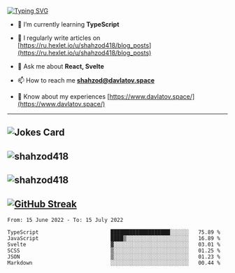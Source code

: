 [![Typing SVG](https://readme-typing-svg.herokuapp.com?font=Turret+Road&height=30&lines=HI!+I%60m+Frontend+Developer)](https://git.io/typing-svg)

- 🌱 I’m currently learning **TypeScript**

- 📝 I regularly write articles on [https://ru.hexlet.io/u/shahzod418/blog_posts](https://ru.hexlet.io/u/shahzod418/blog_posts)

- 💬 Ask me about **React, Svelte**

- 📫 How to reach me **shahzod@davlatov.space**

- 📄 Know about my experiences [https://www.davlatov.space/](https://www.davlatov.space/)

---
![Jokes Card](https://readme-jokes.vercel.app/api?theme=radical)
---
![shahzod418](https://github-readme-stats.vercel.app/api/top-langs?username=shahzod418&show_icons=true&theme=radical&locale=en&layout=compact)
---
![shahzod418](https://github-readme-stats.vercel.app/api?username=shahzod418&show_icons=true&theme=radical&locale=en&count_private=true)
---
[![GitHub Streak](http://github-readme-streak-stats.herokuapp.com?user=shahzod418&theme=radical&date_format=M%20j%5B%2C%20Y%5D)](https://git.io/streak-stats)
---
<!--START_SECTION:waka-->

```text
From: 15 June 2022 - To: 15 July 2022

TypeScript                       ███████████████████░░░░░░   75.89 %
JavaScript                       ████▒░░░░░░░░░░░░░░░░░░░░   16.89 %
Svelte                           ▓░░░░░░░░░░░░░░░░░░░░░░░░   03.01 %
SCSS                             ▒░░░░░░░░░░░░░░░░░░░░░░░░   01.25 %
JSON                             ▒░░░░░░░░░░░░░░░░░░░░░░░░   01.23 %
Markdown                         ░░░░░░░░░░░░░░░░░░░░░░░░░   00.44 %
```

<!--END_SECTION:waka-->
